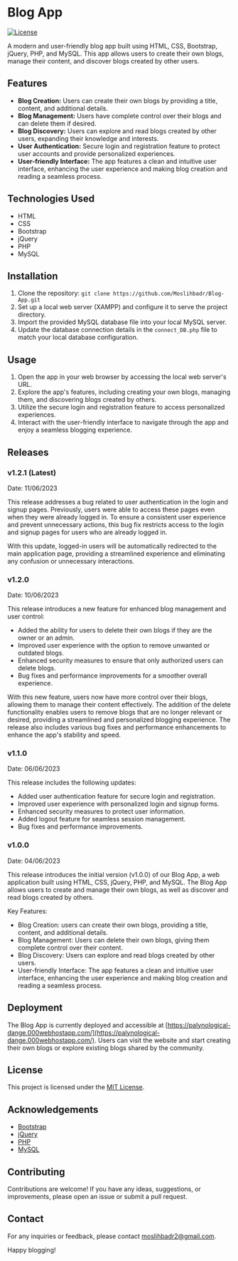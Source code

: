 # Blog App

[![License](https://img.shields.io/badge/license-MIT-blue.svg)](https://opensource.org/licenses/MIT)

A modern and user-friendly blog app built using HTML, CSS, Bootstrap, jQuery, PHP, and MySQL. This app allows users to create their own blogs, manage their content, and discover blogs created by other users.

## Features

- **Blog Creation:** Users can create their own blogs by providing a title, content, and additional details.
- **Blog Management:** Users have complete control over their blogs and can delete them if desired.
- **Blog Discovery:** Users can explore and read blogs created by other users, expanding their knowledge and interests.
- **User Authentication:** Secure login and registration feature to protect user accounts and provide personalized experiences.
- **User-friendly Interface:** The app features a clean and intuitive user interface, enhancing the user experience and making blog creation and reading a seamless process.

## Technologies Used

- HTML
- CSS
- Bootstrap
- jQuery
- PHP
- MySQL

## Installation

1. Clone the repository: `git clone https://github.com/Moslihbadr/Blog-App.git`
2. Set up a local web server (XAMPP) and configure it to serve the project directory.
3. Import the provided MySQL database file into your local MySQL server.
4. Update the database connection details in the `connect_DB.php` file to match your local database configuration.

## Usage

1. Open the app in your web browser by accessing the local web server's URL.
2. Explore the app's features, including creating your own blogs, managing them, and discovering blogs created by others.
3. Utilize the secure login and registration feature to access personalized experiences.
4. Interact with the user-friendly interface to navigate through the app and enjoy a seamless blogging experience.

## Releases

### v1.2.1 (Latest)

Date: 11/06/2023

This release addresses a bug related to user authentication in the login and signup pages. Previously, users were able to access these pages even when they were already logged in. To ensure a consistent user experience and prevent unnecessary actions, this bug fix restricts access to the login and signup pages for users who are already logged in.

With this update, logged-in users will be automatically redirected to the main application page, providing a streamlined experience and eliminating any confusion or unnecessary interactions.


### v1.2.0

Date: 10/06/2023

This release introduces a new feature for enhanced blog management and user control:

- Added the ability for users to delete their own blogs if they are the owner or an admin.
- Improved user experience with the option to remove unwanted or outdated blogs.
- Enhanced security measures to ensure that only authorized users can delete blogs.
- Bug fixes and performance improvements for a smoother overall experience.

With this new feature, users now have more control over their blogs, allowing them to manage their content effectively. The addition of the delete functionality enables users to remove blogs that are no longer relevant or desired, providing a streamlined and personalized blogging experience. The release also includes various bug fixes and performance enhancements to enhance the app's stability and speed.


### v1.1.0

Date: 06/06/2023

This release includes the following updates:

- Added user authentication feature for secure login and registration.
- Improved user experience with personalized login and signup forms.
- Enhanced security measures to protect user information.
- Added logout feature for seamless session management.
- Bug fixes and performance improvements.



### v1.0.0

Date: 04/06/2023

This release introduces the initial version (v1.0.0) of our Blog App, a web application built using HTML, CSS, jQuery, PHP, and MySQL. The Blog App allows users to create and manage their own blogs, as well as discover and read blogs created by others.

Key Features:

- Blog Creation: users can create their own blogs, providing a title, content, and additional details.
- Blog Management: Users can delete their own blogs, giving them complete control over their content.
- Blog Discovery: Users can explore and read blogs created by other users.
- User-friendly Interface: The app features a clean and intuitive user interface, enhancing the user experience and making blog creation and reading a seamless process.



## Deployment

The Blog App is currently deployed and accessible at [https://palynological-dange.000webhostapp.com/](https://palynological-dange.000webhostapp.com/). Users can visit the website and start creating their own blogs or explore existing blogs shared by the community.



## License

This project is licensed under the [MIT License](https://opensource.org/licenses/MIT).


## Acknowledgements

- [Bootstrap](https://getbootstrap.com/)
- [jQuery](https://jquery.com/)
- [PHP](https://www.php.net/)
- [MySQL](https://www.mysql.com/)


## Contributing

Contributions are welcome! If you have any ideas, suggestions, or improvements, please open an issue or submit a pull request.


## Contact

For any inquiries or feedback, please contact [moslihbadr2@gmail.com](mailto:moslihbadr2@gmail.com).

Happy blogging!
